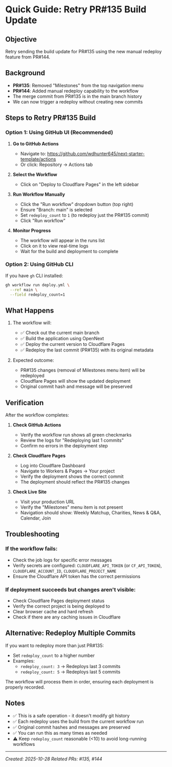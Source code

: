 # Quick Guide: Retry PR#135 Build Update

## Objective
Retry sending the build update for PR#135 using the new manual redeploy feature from PR#144.

## Background
- **PR#135**: Removed "Milestones" from the top navigation menu
- **PR#144**: Added manual redeploy capability to the workflow
- The merge commit from PR#135 is in the main branch history
- We can now trigger a redeploy without creating new commits

## Steps to Retry PR#135 Build

### Option 1: Using GitHub UI (Recommended)

1. **Go to GitHub Actions**
   - Navigate to: https://github.com/wdhunter645/next-starter-template/actions
   - Or click: Repository → Actions tab

2. **Select the Workflow**
   - Click on "Deploy to Cloudflare Pages" in the left sidebar

3. **Run Workflow Manually**
   - Click the "Run workflow" dropdown button (top right)
   - Ensure "Branch: main" is selected
   - Set `redeploy_count` to `1` (to redeploy just the PR#135 commit)
   - Click "Run workflow"

4. **Monitor Progress**
   - The workflow will appear in the runs list
   - Click on it to view real-time logs
   - Wait for the build and deployment to complete

### Option 2: Using GitHub CLI

If you have `gh` CLI installed:

```bash
gh workflow run deploy.yml \
  --ref main \
  --field redeploy_count=1
```

## What Happens

1. The workflow will:
   - ✅ Check out the current main branch
   - ✅ Build the application using OpenNext
   - ✅ Deploy the current version to Cloudflare Pages
   - ✅ Redeploy the last commit (PR#135) with its original metadata

2. Expected outcome:
   - PR#135 changes (removal of Milestones menu item) will be redeployed
   - Cloudflare Pages will show the updated deployment
   - Original commit hash and message will be preserved

## Verification

After the workflow completes:

1. **Check GitHub Actions**
   - Verify the workflow run shows all green checkmarks
   - Review the logs for "Redeploying last 1 commits"
   - Confirm no errors in the deployment step

2. **Check Cloudflare Pages**
   - Log into Cloudflare Dashboard
   - Navigate to Workers & Pages → Your project
   - Verify the deployment shows the correct commit
   - The deployment should reflect the PR#135 changes

3. **Check Live Site**
   - Visit your production URL
   - Verify the "Milestones" menu item is not present
   - Navigation should show: Weekly Matchup, Charities, News & Q&A, Calendar, Join

## Troubleshooting

### If the workflow fails:
- Check the job logs for specific error messages
- Verify secrets are configured: `CLOUDFLARE_API_TOKEN` (or `CF_API_TOKEN`), `CLOUDFLARE_ACCOUNT_ID`, `CLOUDFLARE_PROJECT_NAME`
- Ensure the Cloudflare API token has the correct permissions

### If deployment succeeds but changes aren't visible:
- Check Cloudflare Pages deployment status
- Verify the correct project is being deployed to
- Clear browser cache and hard refresh
- Check if there are any caching issues in Cloudflare

## Alternative: Redeploy Multiple Commits

If you want to redeploy more than just PR#135:

- Set `redeploy_count` to a higher number
- Examples:
  - `redeploy_count: 3` → Redeploys last 3 commits
  - `redeploy_count: 5` → Redeploys last 5 commits

The workflow will process them in order, ensuring each deployment is properly recorded.

## Notes

- ✅ This is a safe operation - it doesn't modify git history
- ✅ Each redeploy uses the build from the current workflow run
- ✅ Original commit hashes and messages are preserved
- ✅ You can run this as many times as needed
- ⚠️ Keep `redeploy_count` reasonable (<10) to avoid long-running workflows

---
*Created: 2025-10-28*
*Related PRs: #135, #144*
